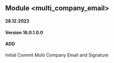 ## Module <multi_company_email>

#### 28.12.2022
#### Version 16.0.1.0.0
#### ADD
Initial Commit  Multi Company Email and Signature





